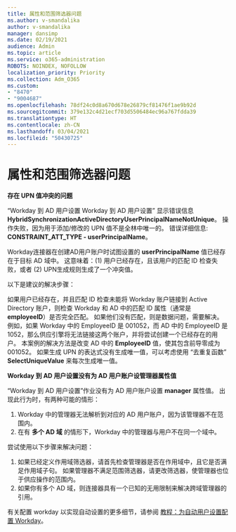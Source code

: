 ```yaml
---
title: 属性和范围筛选器问题
ms.author: v-smandalika
author: v-smandalika
manager: dansimp
ms.date: 02/19/2021
audience: Admin
ms.topic: article
ms.service: o365-administration
ROBOTS: NOINDEX, NOFOLLOW
localization_priority: Priority
ms.collection: Adm_O365
ms.custom:
- "8470"
- "9004687"
ms.openlocfilehash: 78df24c0d8a670d678e26879cf81476f1ae9b92d
ms.sourcegitcommit: 379e132c4d21ecf703d5506484ec96a767fdda39
ms.translationtype: HT
ms.contentlocale: zh-CN
ms.lasthandoff: 03/04/2021
ms.locfileid: "50430725"
---
```

# <a name="problem-with-attribute-and-scoping-filter"></a>属性和范围筛选器问题

**存在 UPN 值冲突的问题**

“Workday 到 AD 用户设置 Workday 到 AD 用户设置” 显示错误信息 **HybridSynchronizationActiveDirectoryUserPrincipalNameNotUnique**。 操作失败，因为用于添加/修改的 UPN 值不是全林中唯一的。 错误详细信息: **CONSTRAINT_ATT_TYPE - userPrincipalName**。

Workday连接器在创建AD用户账户时试图设置的 **userPrincipalName** 值已经存在于目标 AD 域中。 这意味着：(1) 用户已经存在，且该用户的匹配 ID 检查失败，或者 (2) UPN生成规则生成了一个冲突值。

以下是建议的解决步骤：

如果用户已经存在，并且匹配 ID 检查未能将 Workday 账户链接到 Active Directory 账户，则检查 Workday 和 AD 中的匹配 ID 属性（通常是 **employeeID**）是否完全匹配。 如果他们没有匹配，则是数据问题，需要解决。 例如，如果 Workday 中的 EmployeeID 是 001052，而 AD 中的 EmployeeID 是 1052，那么供应引擎将无法链接这两个账户，并将尝试创建一个已经存在的用户。 本案例的解决方法是改变 AD 中的 **EmployeeID** 值，使其包含前导零成为 001052。
如果生成 UPN 的表达式没有生成唯一值，可以考虑使用 “去重复函数” **SelectUniqueValue** 来每次生成唯一值。

**Workday 到 AD 用户设置没有为 AD 用户账户设管理器属性值**

“Workday 到 AD 用户设置”作业没有为 AD 用户账户设置 **manager** 属性值。 出现此行为时，有两种可能的情形：

1. Workday 中的管理器无法解析到对应的 AD 用户账户，因为该管理器不在范围内。
2. 在有 **多个 AD 域** 的情形下，Workday 中的管理器与用户不在同一个域中。

尝试使用以下步骤来解决问题：

1. 如果已经定义作用域筛选器，请首先检查管理器是否在作用域中，且它是否满足作用域子句。 如果管理器不满足范围筛选器，请更改筛选器，使管理器也位于供应操作的范围内。
2. 如果你有多个 AD 域，则连接器具有一个已知的无用限制来解决跨域管理器的引用。

有关配置 workday 以实现自动设置的更多细节，请参阅 [教程：为自动用户设置配置 Workday](https://docs.microsoft.com/azure/active-directory/saas-apps/workday-inbound-tutorial)。













